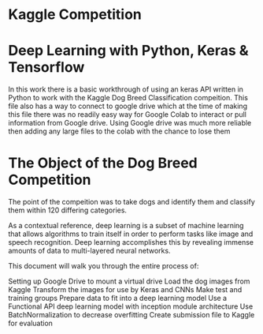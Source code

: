 # Kaggle Competition
# Deep Learning with Python, Keras & Tensorflow

In this work there is a basic workthrough of using an keras API written in Python to work with the Kaggle Dog Breed Classification compeition. This file also has a way to connect to google drive which at the time of making this file there was no readily easy way for Google Colab to interact or pull information from Google drive.  Using Google drive was much more reliable then adding any large files to the colab with the chance to lose them

# The Object of the Dog Breed Competition
The point of the compeition was to take dogs and identify them and classify them within 120 differing categories.


As a contextual reference, deep learning is a subset of machine learning that allows algorithms to train itself in order to perform tasks like image and speech recognition. Deep learning accomplishes this by revealing immense amounts of data to multi-layered neural networks.

This document will walk you through the entire process of:

Setting up Google Drive to mount a virtual drive
Load the dog images from Kaggle
Transform the images for use by Keras and CNNs
Make test and training groups
Prepare data to fit into a deep learning model
Use a Functional API deep learning model
with inception module architecture
Use BatchNormalization to decrease overfitting
Create submission file to Kaggle for evaluation
